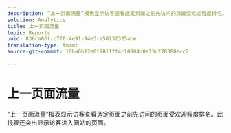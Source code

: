 ```yaml
---
description: “上一页面流量”报表显示访客查看选定页面之前先访问的页面受欢迎程度排名。此报表还突出显示访客进入网站的页面。
solution: Analytics
title: 上一页面流量
topic: Reports
uuid: 836ca86f-c7f0-4e91-94e3-a50232325abe
translation-type: tm+mt
source-git-commit: 16ba0b12e0f70112f4c10804d0a13c278388ecc2

---
```



# 上一页面流量

“上一页面流量”报表显示访客查看选定页面之前先访问的页面受欢迎程度排名。此报表还突出显示访客进入网站的页面。

